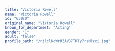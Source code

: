 ```yaml
---
title: "Victoria Rowell"
name: "Victoria Rowell"
id: "65020"
original_name: "Victoria Rowell"
known_for_department: "Acting"
gender: "1"
adult: "false"
profile_path: "/njRclKcWrRZAVB7TRTy7rsMPzxi.jpg"
---
```

